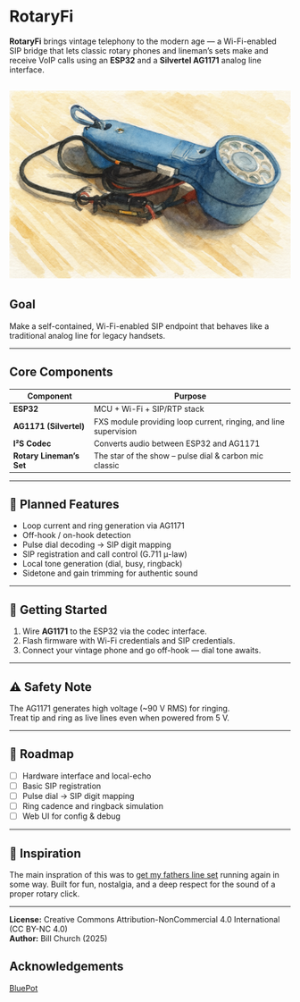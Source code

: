 # RotaryFi

**RotaryFi** brings vintage telephony to the modern age — a Wi-Fi-enabled SIP
bridge that lets classic rotary phones and lineman’s sets make and receive VoIP
calls using an **ESP32** and a **Silvertel AG1171** analog line interface.

![1013A Watercolor](photos/1013a-watercolor.png)
---

## Goal
Make a self-contained, Wi-Fi-enabled SIP endpoint that behaves like a
traditional analog line for legacy handsets.

---

## Core Components
| Component | Purpose |
|------------|----------|
| **ESP32** | MCU + Wi-Fi + SIP/RTP stack |
| **AG1171 (Silvertel)** | FXS module providing loop current, ringing, and line supervision |
| **I²S Codec** | Converts audio between ESP32 and AG1171 |
| **Rotary Lineman’s Set** | The star of the show – pulse dial & carbon mic classic |



---

## 🧩 Planned Features
- Loop current and ring generation via AG1171  
- Off-hook / on-hook detection  
- Pulse dial decoding → SIP digit mapping  
- SIP registration and call control (G.711 μ-law)  
- Local tone generation (dial, busy, ringback)  
- Sidetone and gain trimming for authentic sound  

---

## 🧰 Getting Started
1. Wire **AG1171** to the ESP32 via the codec interface.
2. Flash firmware with Wi-Fi credentials and SIP credentials.
3. Connect your vintage phone and go off-hook — dial tone awaits.

---

## ⚠️ Safety Note
The AG1171 generates high voltage (~90 V RMS) for ringing.  
Treat tip and ring as live lines even when powered from 5 V.

---

## 📅 Roadmap
- [ ] Hardware interface and local-echo
- [ ] Basic SIP registration  
- [ ] Pulse dial → SIP digit mapping  
- [ ] Ring cadence and ringback simulation  
- [ ] Web UI for config & debug

---

## 🧠 Inspiration
The main inspration of this was to [get my fathers line set](WesternElectric1013A_README.md) running again in some way. Built for fun, nostalgia, and a deep respect for the sound of a proper rotary click.

---

**License:** Creative Commons Attribution-NonCommercial 4.0 International (CC BY-NC 4.0)  
**Author:** Bill Church (2025)

## Acknowledgements

[BluePot](https://hackaday.io/project/166359-blue-pot/log/165359-a-fxs-with-a-slic-and-other-historical-things)